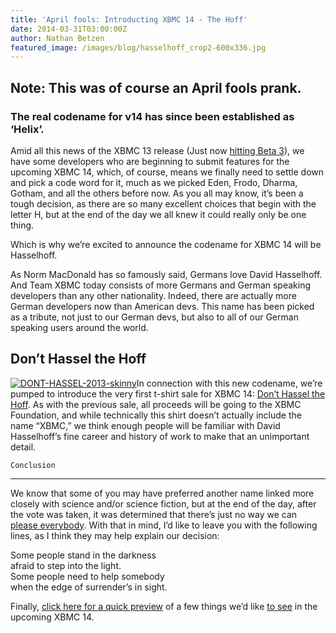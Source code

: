 ```yaml
---
title: 'April fools: Introducting XBMC 14 - The Hoff'
date: 2014-03-31T03:00:00Z
author: Nathan Betzen
featured_image: /images/blog/hasselhoff_crop2-600x336.jpg
---
```

Note: This was of course an April fools prank.
----------------------------------------------

 ### The real codename for v14 has since been established as ‘Helix’.

 Amid all this news of the XBMC 13 release (Just now [hitting Beta 3](https://kodi.wiki/xbmc-13-0-gotham-beta-3-returns/ "XBMC 13 Beta 3")), we have some developers who are beginning to submit features for the upcoming XBMC 14, which, of course, means we finally need to settle down and pick a code word for it, much as we picked Eden, Frodo, Dharma, Gotham, and all the others before now. As you all may know, it’s been a tough decision, as there are so many excellent choices that begin with the letter H, but at the end of the day we all knew it could really only be one thing.

 Which is why we’re excited to announce the codename for XBMC 14 will be Hasselhoff.

 As Norm MacDonald has so famously said, Germans love David Hasselhoff. And Team XBMC today consists of more Germans and German speaking developers than any other nationality. Indeed, there are actually more German developers now than American devs. This name has been picked as a tribute, not just to our German devs, but also to all of our German speaking users around the world.

  Don’t Hassel the Hoff
----------------------

 [![DONT-HASSEL-2013-skinny](/sites/default/files/uploads/DONT-HASSEL-2013-skinny-300x300.jpg)](https://www.youtube.com)In connection with this new codename, we’re pumped to introduce the very first t-shirt sale for XBMC 14: [Don’t Hassel the Hoff](https://www.youtube.com "XBMC 14 sale"). As with the previous sale, all proceeds will be going to the XBMC Foundation, and while technically this shirt doesn’t actually include the name “XBMC,” we think enough people will be familiar with David Hasselhoff’s fine career and history of work to make that an unimportant detail.

    Conclusion
----------

 We know that some of you may have preferred another name linked more closely with science and/or science fiction, but at the end of the day, after the vote was taken, it was determined that there’s just no way we can [please everybody](https://www.youtube.com/watch?v=PJQVlVHsFF8). With that in mind, I’d like to leave you with the following lines, as I think they may help explain our decision:

 Some people stand in the darkness  
 afraid to step into the light.  
 Some people need to help somebody  
 when the edge of surrender’s in sight.  

 Finally, [click here for a quick preview](https://www.youtube.com/watch?v=muB4qXoQ2Uo "XBMC 14 Preview") of a few things we’d like [to see](/sites/default/files/uploads/hasselhoff.jpg) in the upcoming XBMC 14.

 